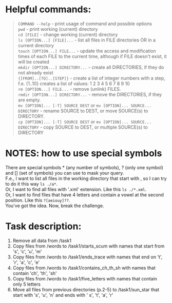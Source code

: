 # Helpful commands:

> `COMMAND --help` - print usage of command and possible options  
> `pwd` - print working (current) directory  
> `cd [FILE]` - change working (current) directory  
> `ls [OPTION...] [FILE]...` - list all files in FILE directories OR in a current directory  
> `touch [OPTION...] FILE...` - update the access and modification times of each FILE to the current time, although if
> FILE doesn't exist, it will be created  
> `mkdir [OPTION...] DIRECTORY...` - create all DIRECTORIES, if they do not already exist  
> `{[FROM]..[TO]..[STEP]}` - create a list of integer numbers with a step, f.e. {1..10} creates a list of values: 1 2 3
> 4 5 6 7 8 9 10  
> `rm [OPTION...] FILE...` - remove (unlink) FILES.  
> `rmdir [OPTION...] DIRECTORY...` - remove the DIRECTORIES, if they are empty.  
> `mv [OPTION]... [-T] SOURCE DEST` or `mv [OPTION]... SOURCE... DIRECTORY` - rename SOURCE to DEST, or move SOURCE(s)
> to DIRECTORY.  
> `cp [OPTION]... [-T] SOURCE DEST` or `mv [OPTION]... SOURCE... DIRECTORY` - copy SOURCE to DEST, or multiple SOURCE(s)
> to DIRECTORY

# NOTES: how to use special symbols

There are special symbols * (any number of symbols), ? (only one symbol) and [] (set of symbols) you can use to mask
your query.  
F.e., I want to list all files in the working directory that start with , so I can try to do it this
way `ls ./a*`.  
Or, I want to find all files with '.xml' extension. Like this `ls ./*.xml`.  
Or, I want to find files that
have 4 letters and contain a vowel at the second position. Like this `?[aeiouy]??`.  
You've got the idea. Now, break the challenge. 

# Task description:

1. Remove all data from /task1
2. Copy files from /words to /task1/starts_scum with names that start from 's', 'c', 'u', 'm'
3. Copy files from /words to /task1/ends_trace with names that end on 't', 'r', 'a', 'c', 'e'
4. Copy files from /words to /task1/contains_ch_th_sh with names that contain 'ch', 'th', 'sh'
5. Copy files from /words to /task1/five_letters with names that contain only 5 letters
6. Move all files from previous directories (p.2-5) to /task1/sun_star that start with 's', 'u', 'n' and ends with '
   s', 't', 'a', 'r'
